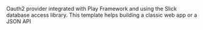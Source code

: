 Oauth2 provider integrated with Play Framework and using the Slick database access  library. This template helps building a classic web app or a JSON API
